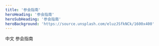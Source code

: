```yaml
---
title: '参会指南'
heroHeading: '参会指南'
heroSubHeading: '参会指南'
heroBackground: 'https://source.unsplash.com/eluzJSfkNCk/1600x400'
---
```

 中文 参会指南
